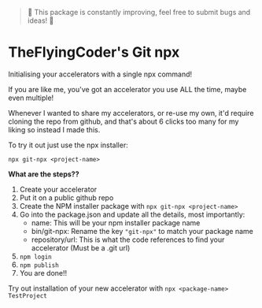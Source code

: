 > 🚨 This package is constantly improving, feel free to submit bugs and ideas! 🚨

# TheFlyingCoder's Git npx  

Initialising your accelerators with a single npx command!

If you are like me, you've got an accelerator you use ALL the time, maybe even multiple! 

Whenever I wanted to share my accelerators, or re-use my own, it'd require
cloning the repo from github, and that's about 6 clicks too many for my liking so instead I made this.

To try it out just use the npx installer:

`npx git-npx <project-name>`

**What are the steps??**  

1. Create your accelerator
2. Put it on a public github repo
3. Create the NPM installer package with `npx git-npx <project-name>`
4. Go into the package.json and update all the details, most importantly:
    * name: This will be your npm installer package name
    * bin/git-npx: Rename the key `"git-npx"` to match your package name
    * repository/url: This is what the code references to find your accelerator (Must be a .git url)
5. `npm login`
6. `npm publish`
7. You are done!!

Try out installation of your new accelerator with `npx <package-name> TestProject`
